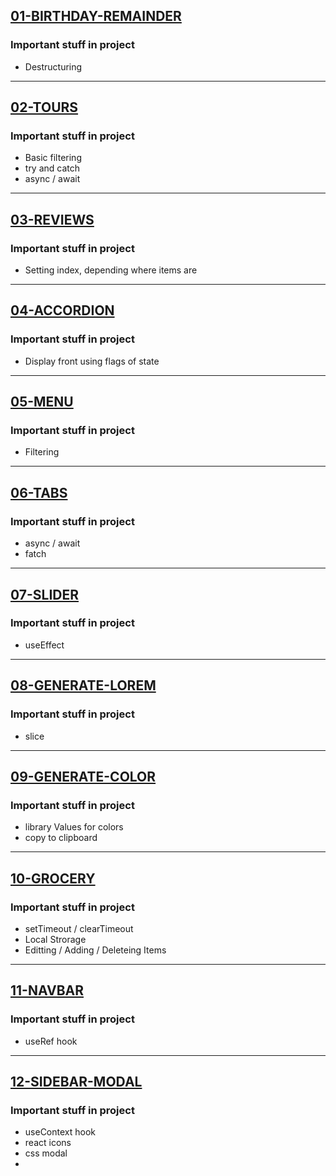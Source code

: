 [01-BIRTHDAY-REMAINDER](https://kwl-birthday-remainder.netlify.app/) 
---
### Important stuff in project
- Destructuring

---

[02-TOURS](https://kwl-tours.netlify.app/) 
---
### Important stuff in project
- Basic filtering
- try and catch
- async / await

---

[03-REVIEWS](https://kwl-reviews.netlify.app/) 
---
### Important stuff in project
- Setting index, depending where items are

---

[04-ACCORDION](https://kwl-accordion.netlify.app/) 
---
### Important stuff in project
- Display front using flags of state

---

[05-MENU](https://kwl-menu.netlify.app/) 
---
### Important stuff in project
- Filtering

---

[06-TABS](https://kwl-tabs.netlify.app/) 
---
### Important stuff in project
- async / await
- fatch

---

[07-SLIDER](https://kwl-slider.netlify.app/) 
---
### Important stuff in project
- useEffect

---

[08-GENERATE-LOREM](https://kwl-generate-lorem.netlify.app/) 
---
### Important stuff in project
- slice

---

[09-GENERATE-COLOR](https://kwl-color-generator.netlify.app/) 
---
### Important stuff in project
- library Values for colors
- copy to clipboard

---

[10-GROCERY](https://kwl-grocery.netlify.app/) 
---
### Important stuff in project
- setTimeout / clearTimeout
- Local Strorage
- Editting / Adding / Deleteing Items

---

[11-NAVBAR](https://kwl-navbar.netlify.app/) 
---
### Important stuff in project
- useRef hook

---

[12-SIDEBAR-MODAL](https://kwl-sidebar-model.netlify.app/) 
---
### Important stuff in project
- useContext hook
- react icons
- css modal
- 






